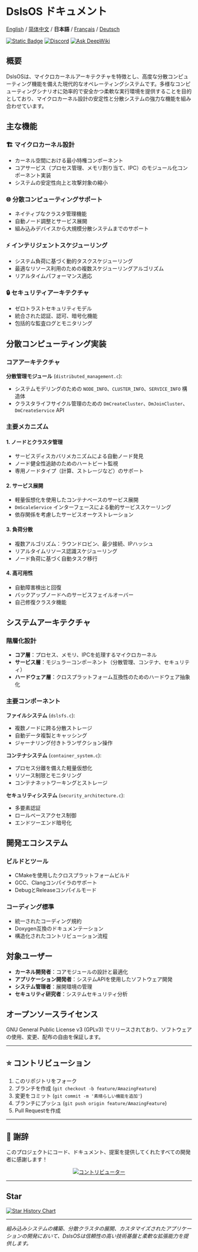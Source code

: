 ﻿# DslsOS ドキュメント

[English](README.md) / [简体中文](README_CN.md) / **日本語** / [Français](README_FR.md) / [Deutsch](README_DE.md)

[![Static Badge](https://img.shields.io/badge/License_GPLv3-0?logo=gnu&color=8A2BE2)](https://github.com/DslsDZC/DslsOS/blob/main/LICENSE.txt)
[![Discord](https://img.shields.io/discord/1423859793101328386?logo=discord&labelColor=%20%235462eb&logoColor=%20%23f5f5f5&color=%20%235462eb)](https://discord.gg/xz5pEK7XRR)
[![Ask DeepWiki](https://deepwiki.com/badge.svg)](https://deepwiki.com/DslsDZC/DslsOS)

## 概要

DslsOSは、マイクロカーネルアーキテクチャを特徴とし、高度な分散コンピューティング機能を備えた現代的なオペレーティングシステムです。多様なコンピューティングシナリオに効率的で安全かつ柔軟な実行環境を提供することを目的としており、マイクロカーネル設計の安定性と分散システムの強力な機能を組み合わせています。

## 主な機能

### 🏗️ マイクロカーネル設計
- カーネル空間における最小特権コンポーネント
- コアサービス（プロセス管理、メモリ割り当て、IPC）のモジュール化コンポーネント実装
- システムの安定性向上と攻撃対象の縮小

### 🌐 分散コンピューティングサポート
- ネイティブなクラスタ管理機能
- 自動ノード調整とサービス展開
- 組み込みデバイスから大規模分散システムまでのサポート

### ⚡ インテリジェントスケジューリング
- システム負荷に基づく動的タスクスケジューリング
- 最適なリソース利用のための複数スケジューリングアルゴリズム
- リアルタイムパフォーマンス適応

### 🔒 セキュリティアーキテクチャ
- ゼロトラストセキュリティモデル
- 統合された認証、認可、暗号化機能
- 包括的な監査ログとモニタリング

## 分散コンピューティング実装

### コアアーキテクチャ

**分散管理モジュール** (`distributed_management.c`):
- システムモデリングのための `NODE_INFO`、`CLUSTER_INFO`、`SERVICE_INFO` 構造体
- クラスタライフサイクル管理のための `DmCreateCluster`、`DmJoinCluster`、`DmCreateService` API

### 主要メカニズム

#### 1. ノードとクラスタ管理
- サービスディスカバリメカニズムによる自動ノード発見
- ノード健全性追跡のためのハートビート監視
- 専用ノードタイプ（計算、ストレージなど）のサポート

#### 2. サービス展開
- 軽量仮想化を使用したコンテナベースのサービス展開
- `DmScaleService` インターフェースによる動的サービススケーリング
- 依存関係を考慮したサービスオーケストレーション

#### 3. 負荷分散
- 複数アルゴリズム：ラウンドロビン、最少接続、IPハッシュ
- リアルタイムリソース認識スケジューリング
- ノード負荷に基づく自動タスク移行

#### 4. 高可用性
- 自動障害検出と回復
- バックアップノードへのサービスフェイルオーバー
- 自己修復クラスタ機能

## システムアーキテクチャ

### 階層化設計
- **コア層**：プロセス、メモリ、IPCを処理するマイクロカーネル
- **サービス層**：モジュラーコンポーネント（分散管理、コンテナ、セキュリティ）
- **ハードウェア層**：クロスプラットフォーム互換性のためのハードウェア抽象化

### 主要コンポーネント

**ファイルシステム** (`dslsfs.c`):
- 複数ノードに跨る分散ストレージ
- 自動データ複製とキャッシング
- ジャーナリング付きトランザクション操作

**コンテナシステム** (`container_system.c`):
- プロセス分離を備えた軽量仮想化
- リソース制限とモニタリング
- コンテナネットワーキングとストレージ

**セキュリティシステム** (`security_architecture.c`):
- 多要素認証
- ロールベースアクセス制御
- エンドツーエンド暗号化

## 開発エコシステム

### ビルドとツール
- CMakeを使用したクロスプラットフォームビルド
- GCC、Clangコンパイラのサポート
- DebugとReleaseコンパイルモード

### コーディング標準
- 統一されたコーディング規約
- Doxygen互換のドキュメンテーション
- 構造化されたコントリビューション流程

## 対象ユーザー

- **カーネル開発者**：コアモジュールの設計と最適化
- **アプリケーション開発者**：システムAPIを使用したソフトウェア開発
- **システム管理者**：展開環境の管理
- **セキュリティ研究者**：システムセキュリティ分析

## オープンソースライセンス

GNU General Public License v3 (GPLv3) でリリースされており、ソフトウェアの使用、変更、配布の自由を保証します。

---

## ⭐ コントリビューション

1. このリポジトリをフォーク
2. ブランチを作成 (`git checkout -b feature/AmazingFeature`)
3. 変更をコミット (`git commit -m '素晴らしい機能を追加'`)
4. ブランチにプッシュ (`git push origin feature/AmazingFeature`)
5. Pull Requestを作成

---

## 🌟 謝辞

このプロジェクトにコード、ドキュメント、提案を提供してくれたすべての開発者に感謝します！

<p align="center">
  <a href="https://github.com/DslsDZC/DslsOS/graphs/contributors">
    <img src="https://contrib.rocks/image?repo=DslsDZC/DslsOS" alt="コントリビューター">
  </a>
</p>

---
## Star

[![Star History Chart](https://api.star-history.com/svg?repos=DslsDZC/DslsOS&type=Date)](https://star-history.com/#DslsDZC/DslsOS&Date)

---

*組み込みシステムの構築、分散クラスタの展開、カスタマイズされたアプリケーションの開発において、DslsOSは信頼性の高い技術基盤と柔軟な拡張能力を提供します。*
